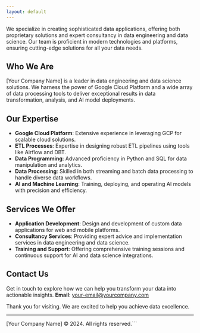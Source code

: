 ```yaml
---
layout: default
---
```


We specialize in creating sophisticated data applications, offering both proprietary solutions and expert consultancy in data engineering and data science. Our team is proficient in modern technologies and platforms, ensuring cutting-edge solutions for all your data needs.

## Who We Are

[Your Company Name] is a leader in data engineering and data science solutions. We harness the power of Google Cloud Platform and a wide array of data processing tools to deliver exceptional results in data transformation, analysis, and AI model deployments.

## Our Expertise

- **Google Cloud Platform**: Extensive experience in leveraging GCP for scalable cloud solutions.
- **ETL Processes**: Expertise in designing robust ETL pipelines using tools like Airflow and DBT.
- **Data Programming**: Advanced proficiency in Python and SQL for data manipulation and analytics.
- **Data Processing**: Skilled in both streaming and batch data processing to handle diverse data workflows.
- **AI and Machine Learning**: Training, deploying, and operating AI models with precision and efficiency.

## Services We Offer

- **Application Development**: Design and development of custom data applications for web and mobile platforms.
- **Consultancy Services**: Providing expert advice and implementation services in data engineering and data science.
- **Training and Support**: Offering comprehensive training sessions and continuous support for AI and data science integrations.

## Contact Us

Get in touch to explore how we can help you transform your data into actionable insights.
**Email**: [your-email@yourcompany.com](mailto:your-email@yourcompany.com)

Thank you for visiting. We are excited to help you achieve data excellence.

---

[Your Company Name] © 2024. All rights reserved.```